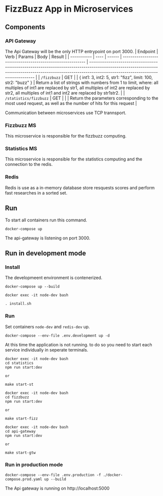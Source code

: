 # FizzBuzz App in Microservices

## Components

### API Gateway

The Api Gateway will be the only HTTP entrypoint on port 3000.
| Endpoint | Verb | Params | Body | Result |
| ----------- | ---- | ------ | ----------------------------------------------------------- | -------------------------------------------------------------------------------------------------------------------------------------------------------------------------------------------------------------- |
| `/fizzbuzz` | GET | | { int1: 3, int2: 5, str1: "fizz", limit: 100, str2: "buzz" } | Return a list of strings with numbers from 1 to limit, where: all multiples of int1 are replaced by str1, all multiples of int2 are replaced by str2, all multiples of int1 and int2 are replaced by str1str2. |
| `/statistics/fizzbuzz` | GET | | | Return the parameters corresponding to the most used request, as well as the number of hits for this request |

Communication between microservices use TCP trannsport.

### Fizzbuzz MS

This microservice is responsible for the fizzbuzz computing.

### Statistics MS

This microservice is responsible for the statistics computing and the connection to the redis.

### Redis

Redis is use as a in-memory database store resquests scores and perform fast researches in a sorted set.

## Run

To start all containers run this command.

```
docker-compose up
```

The api-gateway is listening on port 3000.

## Run in development mode

### Install

The developmeent environment is contenerized.

```
docker-compose up --build
```

```
docker exec -it node-dev bash
```

```
. install.sh
```

### Run

Set containers `node-dev` and `redis-dev` up.

```
docker-compose --env-file .env.development up -d
```

At this time the application is not running. to do so you need to start each service individually in seperate terminals.

```
docker exec -it node-dev bash
cd statistics
npm run start:dev

or

make start-st
```

```
docker exec -it node-dev bash
cd fizzbuzz
npm run start:dev

or

make start-fizz
```

```
docker exec -it node-dev bash
cd api-gateway
npm run start:dev

or

make start-gtw
```

### Run in production mode

```
docker-compose --env-file .env.production -f ./docker-compose.prod.yaml up --build
```

The Api gateway is running on http://localhost:5000
